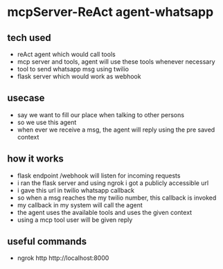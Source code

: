 # mcpServer-ReAct agent-whatsapp
## tech used
- reAct  agent which would call tools
- mcp server and tools, agent will use these tools whenever necessary
- tool to send whatsapp msg using twilio
- flask server which would work as webhook 
## usecase
- say we want to fill our place when talking  to other persons 
- so we use this agent
- when ever we receive a msg, the agent will reply using the pre saved context
## how it works
- flask endpoint /webhook will listen for incoming requests
- i ran the flask server and using ngrok i got a publicly accessible url
- i gave this url in twilio whatsapp callback
- so when a msg reaches the my twilio number, this callback is invoked
- my callback in my system will call the agent 
- the agent uses the available tools and uses the given context
- using a mcp tool user will be given reply
## useful commands
- ngrok http http://localhost:8000
